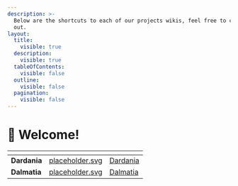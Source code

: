 ```yaml
---
description: >-
  Below are the shortcuts to each of our projects wikis, feel free to check them
  out.
layout:
  title:
    visible: true
  description:
    visible: true
  tableOfContents:
    visible: false
  outline:
    visible: false
  pagination:
    visible: false
---
```


# 👋 Welcome!

<table data-view="cards" data-full-width="true"><thead><tr><th></th><th data-type="files"></th><th data-type="content-ref"></th></tr></thead><tbody><tr><td><strong>Dardania</strong></td><td><a href=".gitbook/assets/placeholder.svg">placeholder.svg</a></td><td><a href="https://app.gitbook.com/o/nxgvFbXjlsDPC5scaTIk/s/PDVNyx0N9viniBcAkQWy/">Dardania</a></td></tr><tr><td><strong>Dalmatia</strong></td><td><a href=".gitbook/assets/placeholder.svg">placeholder.svg</a></td><td><a href="https://app.gitbook.com/o/nxgvFbXjlsDPC5scaTIk/s/ZqIX3bi71c75FawWsA2t/">Dalmatia</a></td></tr></tbody></table>
